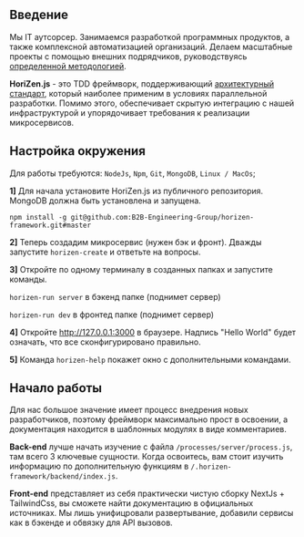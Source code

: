 ## Введение

Мы IT аутсорсер. Занимаемся  разработкой программных продуктов, а также комплексной автоматизацией организаций.  Делаем масштабные проекты с помощью внешних подрядчиков, руководствуясь [определенной методологией](https://github.com/B2B-Engineering-Group/horizen-framework/blob/master/articles/methodology.md).

**HoriZen.js** - это TDD фреймворк, поддерживающий [архитектурный стандарт](https://github.com/B2B-Engineering-Group/horizen-framework/blob/master/articles/architecture.md), который наиболее применим в условиях параллельной разработки. Помимо этого, обеспечивает скрытую интеграцию с нашей инфраструктурой и упорядочивает требования к реализации микросервисов.


## Настройка окружения

Для работы требуются: `NodeJs`, `Npm`, `Git`, `MongoDB`, `Linux / MacOs`;

**1]**  Для начала установите HoriZen.js из публичного репозитория. MongoDB должна быть установлена и запущена.

```npm install -g git@github.com:B2B-Engineering-Group/horizen-framework.git#master```

**2]** Теперь создадим микросервис (нужен бэк и фронт). Дважды запустите `horizen-create` и ответьте на вопросы. 

**3]** Откройте по одному терминалу в созданных папках и запустите команды.

```horizen-run server``` в бэкенд папке (поднимет сервер)

```horizen-run dev``` в фронтед папке (поднимет сервер)

**4]** Откройте http://127.0.0.1:3000 в браузере. Надпись "Hello World" будет означать, что все сконфигурировано правильно.

**5]** Команда ```horizen-help``` покажет окно с дополнительными командами. 


## Начало работы

Для нас большое значение имеет процесс внедрения новых разработчиков, поэтому фреймворк максимально прост в освоении, а документация находится в шаблонных модулях в виде комментариев. 

**Back-end** лучше начать изучение с файла `/processes/server/process.js`, там всего 3 ключевые сущности. Когда освоитесь, вам стоит изучить информацию по дополнительную функциям в ```/.horizen-framework/backend/index.js```.

**Front-end** представляет из себя практически чистую сборку NextJs + TailwindCss, вы сможете найти документацию в официальных источниках. Мы лишь унифицровали развертывание, добавили сервисы как в бэкенде и обвязку для API вызовов. 







